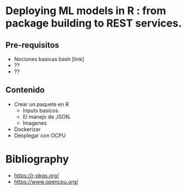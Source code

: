 # Deploying ML models in R : from package building to REST services.



## Pre-requisitos

* Nociones basicas bash [link]
* ??
* ??


## Contenido

* Crear un paquete en R
  - Inputs basicos.      
  - El manejo de JSON.
  - Imagenes
* Dockerizar
* Desplegar con OCPU


# Bibliography 

* https://r-pkgs.org/
* https://www.opencpu.org/

